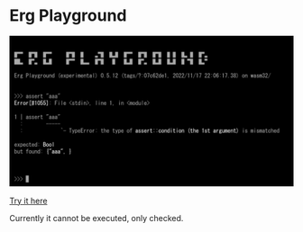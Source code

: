 # Erg Playground

![Screenshot](screenshot.png)

[Try it here](https://erg-lang.org/erg-playground/)

Currently it cannot be executed, only checked.
